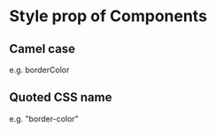 # Style prop of Components

## Camel case

e.g. borderColor

## Quoted CSS name

e.g. "border-color"